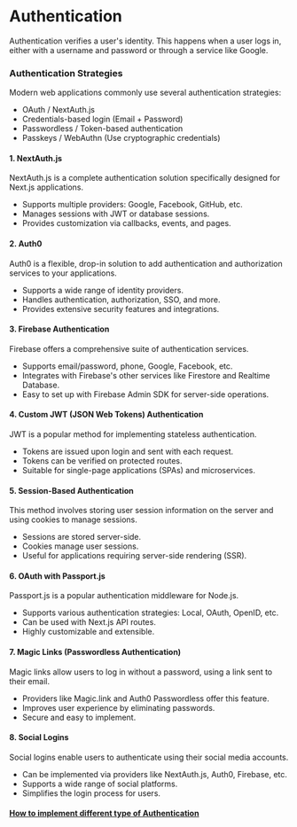 # Authentication
Authentication verifies a user's identity. This happens when a user logs in, either with a username and password or through a service like Google.

### Authentication Strategies
Modern web applications commonly use several authentication strategies:
- OAuth / NextAuth.js
- Credentials-based login (Email + Password)
- Passwordless / Token-based authentication
- Passkeys / WebAuthn (Use cryptographic credentials)

#### 1. NextAuth.js
NextAuth.js is a complete authentication solution specifically designed for Next.js applications.

- Supports multiple providers: Google, Facebook, GitHub, etc.
- Manages sessions with JWT or database sessions.
- Provides customization via callbacks, events, and pages.

#### 2. Auth0
Auth0 is a flexible, drop-in solution to add authentication and authorization services to your applications.

- Supports a wide range of identity providers.
- Handles authentication, authorization, SSO, and more.
- Provides extensive security features and integrations.

#### 3. Firebase Authentication
Firebase offers a comprehensive suite of authentication services.

- Supports email/password, phone, Google, Facebook, etc.
- Integrates with Firebase's other services like Firestore and Realtime Database.
- Easy to set up with Firebase Admin SDK for server-side operations.

#### 4. Custom JWT (JSON Web Tokens) Authentication
JWT is a popular method for implementing stateless authentication.

- Tokens are issued upon login and sent with each request.
- Tokens can be verified on protected routes.
- Suitable for single-page applications (SPAs) and microservices.

#### 5. Session-Based Authentication
This method involves storing user session information on the server and using cookies to manage sessions.

- Sessions are stored server-side.
- Cookies manage user sessions.
- Useful for applications requiring server-side rendering (SSR).

#### 6. OAuth with Passport.js
Passport.js is a popular authentication middleware for Node.js.

- Supports various authentication strategies: Local, OAuth, OpenID, etc.
- Can be used with Next.js API routes.
- Highly customizable and extensible.

#### 7. Magic Links (Passwordless Authentication)
Magic links allow users to log in without a password, using a link sent to their email.

- Providers like Magic.link and Auth0 Passwordless offer this feature.
- Improves user experience by eliminating passwords.
- Secure and easy to implement.

#### 8. Social Logins
Social logins enable users to authenticate using their social media accounts.

- Can be implemented via providers like NextAuth.js, Auth0, Firebase, etc.
- Supports a wide range of social platforms.
- Simplifies the login process for users.

#### [How to implement different type of Authentication](https://nextjs.org/docs/app/building-your-application/authentication#examples)